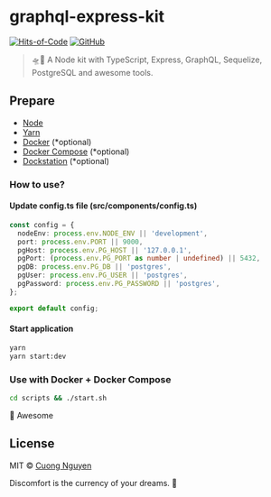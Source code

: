 # graphql-express-kit

[![Hits-of-Code](https://hitsofcode.com/github/103cuong/graphql-express-kit)](https://hitsofcode.com/view/github/103cuong/graphql-express-kit)
[![GitHub](https://img.shields.io/github/license/103cuong/graphql-express-kit.svg)](https://github.com/103cuong/graphql-express-kit/blob/master/LICENSE)

> 🛸🦍 A Node kit with TypeScript, Express, GraphQL, Sequelize, PostgreSQL and awesome tools.

## Prepare

- [Node](https://nodejs.org/en/)
- [Yarn](https://yarnpkg.com/)
- [Docker](https://www.docker.com/) (*optional)
- [Docker Compose](https://docs.docker.com/compose/) (*optional)
- [Dockstation](https://dockstation.io/) (*optional)

### How to use?

#### Update config.ts file (src/components/config.ts)

```typescript
const config = {
  nodeEnv: process.env.NODE_ENV || 'development',
  port: process.env.PORT || 9000,
  pgHost: process.env.PG_HOST || '127.0.0.1',
  pgPort: (process.env.PG_PORT as number | undefined) || 5432,
  pgDB: process.env.PG_DB || 'postgres',
  pgUser: process.env.PG_USER || 'postgres',
  pgPassword: process.env.PG_PASSWORD || 'postgres',
};

export default config;
```

#### Start application

```sh
yarn
yarn start:dev
```

### Use with Docker + Docker Compose

```sh
cd scripts && ./start.sh
```

🙌 Awesome

## License

MIT © [Cuong Nguyen](https://www.linkedin.com/in/cuong9/)

<!-- INSPIRATIONAL_QUOTE_START -->
Discomfort is the currency of your dreams.
🐶
<!-- INSPIRATIONAL_QUOTE_END -->
